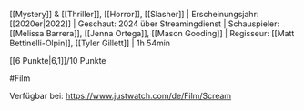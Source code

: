 
[[Mystery]] & [[Thriller]], [[Horror]], [[Slasher]] | Erscheinungsjahr: [[2020er|2022]] | Geschaut: 2024 über Streamingdienst | Schauspieler: [[Melissa Barrera]], [[Jenna Ortega]], [[Mason Gooding]] | Regisseur: [[Matt Bettinelli-Olpin]], [[Tyler Gillett]] | 1h 54min

[[6 Punkte|6,1]]/10 Punkte


#Film

Verfügbar bei: https://www.justwatch.com/de/Film/Scream